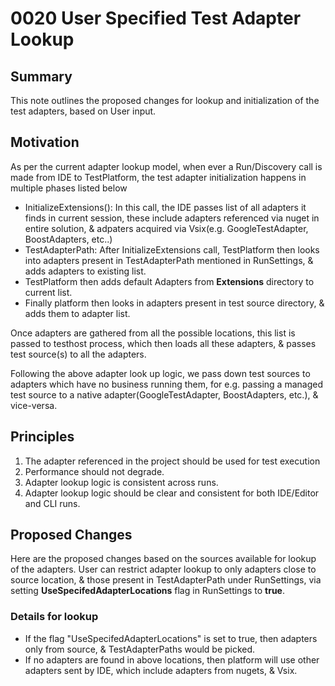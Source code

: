# 0020 User Specified Test Adapter Lookup

## Summary
This note outlines the proposed changes for lookup and initialization of the test adapters, based on User input.

## Motivation

As per the current adapter lookup model, when ever a Run/Discovery call is made from IDE to TestPlatform, the test adapter initialization happens in multiple phases listed below

* InitializeExtensions(): In this call, the IDE passes list of all adapters it finds in current session, these include adapters referenced via nuget in entire solution, & adpaters acquired via Vsix(e.g. GoogleTestAdapter, BoostAdapters, etc..)
* TestAdapterPath: After InitializeExtensions call, TestPlatform then looks into adapters present in TestAdapterPath mentioned in RunSettings, & adds adapters to existing list.
* TestPlatform then adds default Adapters from **Extensions** directory to current list.
* Finally platform then looks in adapters present in test source directory, & adds them to adapter list.

Once adapters are gathered from all the possible locations, this list is passed to testhost process, which then loads all these adapters, & passes test source(s) to all the adapters.

Following the above adapter look up logic, we pass down test sources to adapters which have no business running them, for e.g. passing a managed test source to a native adapter(GoogleTestAdapter, BoostAdapters, etc.), & vice-versa.

## Principles
1. The adapter referenced in the project should be used for test execution
2. Performance should not degrade.
3. Adapter lookup logic is consistent across runs.
4. Adapter lookup logic should be clear and consistent for both IDE/Editor and CLI runs.

## Proposed Changes
Here are the proposed changes based on the sources available for lookup of the adapters.
User can restrict adapter lookup to only adapters close to source location, & those present in TestAdapterPath under RunSettings, via setting **UseSpecifedAdapterLocations** flag in RunSettings to **true**.

### Details for lookup

* If the flag "UseSpecifedAdapterLocations" is set to true, then adapters only from source, & TestAdapterPaths would be picked.
* If no adapters are found in above locations, then platform will use other adapters sent by IDE, which include adapters from nugets, & Vsix.
